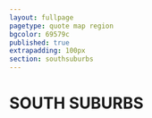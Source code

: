 ```yaml
---
layout: fullpage
pagetype: quote map region
bgcolor: 69579c
published: true
extrapadding: 100px
section: southsuburbs
---
```


<div class="mapstage"></div>

# SOUTH SUBURBS